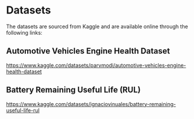 # Datasets

The datasets are sourced from Kaggle and are available online through the following links:

## Automotive Vehicles Engine Health Dataset
https://www.kaggle.com/datasets/parvmodi/automotive-vehicles-engine-health-dataset

## Battery Remaining Useful Life (RUL)
https://www.kaggle.com/datasets/ignaciovinuales/battery-remaining-useful-life-rul
